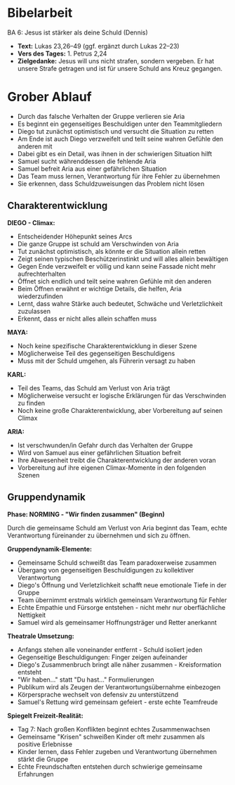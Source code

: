 # Bibelarbeit
BA 6: Jesus ist stärker als deine Schuld (Dennis)
- **Text:** Lukas 23,26–49 (ggf. ergänzt durch Lukas 22–23)
- **Vers des Tages:** 1. Petrus 2,24
- **Zielgedanke:** Jesus will uns nicht strafen, sondern vergeben. Er hat unsere Strafe getragen und ist für unsere Schuld ans Kreuz gegangen.

# Grober Ablauf

- Durch das falsche Verhalten der Gruppe verlieren sie Aria
- Es beginnt ein gegenseitiges Beschuldigen unter den Teammitgliedern
- Diego tut zunächst optimistisch und versucht die Situation zu retten
- Am Ende ist auch Diego verzweifelt und teilt seine wahren Gefühle den anderen mit
- Dabei gibt es ein Detail, was ihnen in der schwierigen Situation hilft
- Samuel sucht währenddessen die fehlende Aria
- Samuel befreit Aria aus einer gefährlichen Situation
- Das Team muss lernen, Verantwortung für ihre Fehler zu übernehmen
- Sie erkennen, dass Schuldzuweisungen das Problem nicht lösen

## Charakterentwicklung

**DIEGO - Climax:**
- Entscheidender Höhepunkt seines Arcs
- Die ganze Gruppe ist schuld am Verschwinden von Aria
- Tut zunächst optimistisch, als könnte er die Situation allein retten
- Zeigt seinen typischen Beschützerinstinkt und will alles allein bewältigen
- Gegen Ende verzweifelt er völlig und kann seine Fassade nicht mehr aufrechterhalten
- Öffnet sich endlich und teilt seine wahren Gefühle mit den anderen
- Beim Öffnen erwähnt er wichtige Details, die helfen, Aria wiederzufinden
- Lernt, dass wahre Stärke auch bedeutet, Schwäche und Verletzlichkeit zuzulassen
- Erkennt, dass er nicht alles allein schaffen muss

**MAYA:**
- Noch keine spezifische Charakterentwicklung in dieser Szene
- Möglicherweise Teil des gegenseitigen Beschuldigens
- Muss mit der Schuld umgehen, als Führerin versagt zu haben

**KARL:**
- Teil des Teams, das Schuld am Verlust von Aria trägt
- Möglicherweise versucht er logische Erklärungen für das Verschwinden zu finden
- Noch keine große Charakterentwicklung, aber Vorbereitung auf seinen Climax

**ARIA:**
- Ist verschwunden/in Gefahr durch das Verhalten der Gruppe
- Wird von Samuel aus einer gefährlichen Situation befreit
- Ihre Abwesenheit treibt die Charakterentwicklung der anderen voran
- Vorbereitung auf ihre eigenen Climax-Momente in den folgenden Szenen

## Gruppendynamik

**Phase: NORMING - "Wir finden zusammen" (Beginn)**

Durch die gemeinsame Schuld am Verlust von Aria beginnt das Team, echte Verantwortung füreinander zu übernehmen und sich zu öffnen.

**Gruppendynamik-Elemente:**
- Gemeinsame Schuld schweißt das Team paradoxerweise zusammen
- Übergang von gegenseitigen Beschuldigungen zu kollektiver Verantwortung
- Diego's Öffnung und Verletzlichkeit schafft neue emotionale Tiefe in der Gruppe
- Team übernimmt erstmals wirklich gemeinsam Verantwortung für Fehler
- Echte Empathie und Fürsorge entstehen - nicht mehr nur oberflächliche Nettigkeit
- Samuel wird als gemeinsamer Hoffnungsträger und Retter anerkannt

**Theatrale Umsetzung:**
- Anfangs stehen alle voneinander entfernt - Schuld isoliert jeden
- Gegenseitige Beschuldigungen: Finger zeigen aufeinander
- Diego's Zusammenbruch bringt alle näher zusammen - Kreisformation entsteht
- "Wir haben..." statt "Du hast..." Formulierungen
- Publikum wird als Zeugen der Verantwortungsübernahme einbezogen
- Körpersprache wechselt von defensiv zu unterstützend
- Samuel's Rettung wird gemeinsam gefeiert - erste echte Teamfreude

**Spiegelt Freizeit-Realität:**
- Tag 7: Nach großen Konflikten beginnt echtes Zusammenwachsen
- Gemeinsame "Krisen" schweißen Kinder oft mehr zusammen als positive Erlebnisse
- Kinder lernen, dass Fehler zugeben und Verantwortung übernehmen stärkt die Gruppe
- Echte Freundschaften entstehen durch schwierige gemeinsame Erfahrungen
